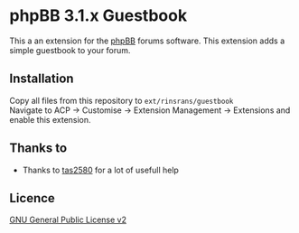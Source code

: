# phpBB 3.1.x Guestbook
This a an extension for the <a href="https://github.com/phpbb/phpbb">phpBB</a> forums software. This extension adds a simple guestbook to your forum.

Installation
----
Copy all files from this repository to <code>ext/rinsrans/guestbook</code><br />
Navigate to ACP -> Customise -> Extension Management -> Extensions and enable this extension.

Thanks to
-------
- Thanks to <a href="https://tas2580.net">tas2580</a> for a lot of usefull help

Licence
-----
<a href="http://opensource.org/licenses/gpl-2.0.php">GNU General Public License v2</a>
